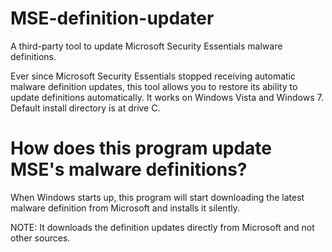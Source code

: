 # MSE-definition-updater
A third-party tool to update Microsoft Security Essentials malware definitions.

Ever since Microsoft Security Essentials stopped receiving automatic malware definition updates, this tool allows you to restore its ability to update definitions automatically. It works on Windows Vista and Windows 7. Default install directory is at drive C.

# How does this program update MSE's malware definitions?
When Windows starts up, this program will start downloading the latest malware definition from Microsoft and installs it silently.

NOTE: It downloads the definition updates directly from Microsoft and not other sources.

